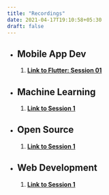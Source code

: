 ```yaml
---
title: "Recordings"
date: 2021-04-17T19:10:58+05:30
draft: false
---
```

- ## Mobile App Dev
    1. **[Link to Flutter: Session 01](https://drive.google.com/file/d/1kKa0b4Cu-KkAXTFterjJOMrN4neYVDFe/view)**

- ## Machine Learning
    1. **[Link to Session 1]()**

- ## Open Source
    1. **[Link to Session 1]()**

- ## Web Development
    1. **[Link to Session 1]()**
